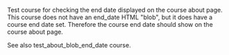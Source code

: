 Test course for checking the end date displayed on the course about page.
This course does not have an end_date HTML "blob", but it does have a course end date set.
Therefore the course end date should show on the course about page.

See also test_about_blob_end_date course.